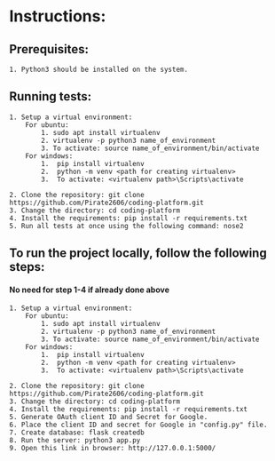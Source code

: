 # Instructions:

## Prerequisites:
    1. Python3 should be installed on the system.

## Running tests:
    1. Setup a virtual environment:
        For ubuntu:
            1. sudo apt install virtualenv
            2. virtualenv -p python3 name_of_environment
            3. To activate: source name_of_environment/bin/activate
        For windows:
            1.	pip install virtualenv
            2.	python -m venv <path for creating virtualenv>
            3.	To activate: <virtualenv path>\Scripts\activate

    2. Clone the repository: git clone https://github.com/Pirate2606/coding-platform.git
    3. Change the directory: cd coding-platform
    4. Install the requirements: pip install -r requirements.txt
    5. Run all tests at once using the following command: nose2

## To run the project locally, follow the following steps:
#### No need for step 1-4 if already done above
    1. Setup a virtual environment:
        For ubuntu:
            1. sudo apt install virtualenv
            2. virtualenv -p python3 name_of_environment
            3. To activate: source name_of_environment/bin/activate
        For windows:
            1.	pip install virtualenv
            2.	python -m venv <path for creating virtualenv>
            3.	To activate: <virtualenv path>\Scripts\activate

    2. Clone the repository: git clone https://github.com/Pirate2606/coding-platform.git
    3. Change the directory: cd coding-platform
    4. Install the requirements: pip install -r requirements.txt
    5. Generate OAuth client ID and Secret for Google.
    6. Place the client ID and secret for Google in "config.py" file.
    7. Create database: flask createdb
    8. Run the server: python3 app.py
    9. Open this link in browser: http://127.0.0.1:5000/
